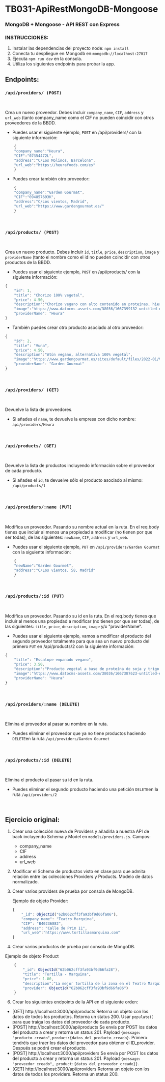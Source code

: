 # TB031-ApiRestMongoDB-Mongoose

### MongoDB + Mongoose - API REST con Express

### INSTRUCCIONES: 

1. Instalar las dependencias del proyecto node: `npm install`
2. Conecta tu despliegue en Mongodb en `mongodb://localhost:27017`
3. Ejecuta `npm run dev` en la consola.
3. Utiliza los siguientes endpoints para probar la app.

## Endpoints:


### `/api/providers/ (POST)`

<br>

Crea un nuevo proveedor. Debes incluir `company_name`, `CIF`, `address` y `url_web` (tanto company_name como el CIF no pueden coincidir con otros proveedores de la BBDD.

- Puedes usar el siguiente ejemplo, `POST` en /api/providers/ con la siguiente información:

```javascript
	{
	"company_name":"Heura",
	"CIF":"07354472L",
	"address":"C/Los Molinos, Barcelona",
	"url_web":"https://heurafoods.com/es"
	}	
```

- Puedes crear también otro proveedor:

```javascript
	{
	"company_name":"Garden Gourmat",
	"CIF":"094857693K",
	"address":"C/Los vientos, Madrid",
	"url_web":"https://www.gardengourmat.es/"
	}	
```
<br>

### `/api/products/ (POST)`

<br>

Crea un nuevo producto. Debes incluir `id`, `title`, `price`, `description`, `image` y `providerName` (tanto el nombre como el id no pueden coincidir con otros productos de la BBDD. 

- Puedes usar el siguiente ejemplo, `POST` en /api/products/ con la siguiente información:

```javascript
{ 
	"id": 1,
	"title": "Chorizo 100% vegetal",
	"price": 4.50,
	"description":"Chorizo vegano con alto contenido en proteinas, hierro y vitamina B12, sin gluten",
	"image":"https://www.datocms-assets.com/38036/1667399132-untitled-design-39.png?fit=crop&fm=webp&w=1045.png",
	"providerName": "Heura"
}
```
- También puedes crear otro producto asociado al otro proveedor:

```javascript
{ 
	"id": 2,
	"title": "Vuna",
	"price": 4.50,
	"description":"Atún vegano, alternativa 100% vegetal",
	"image":"https://www.gardengourmat.es/sites/default/files/2022-01/Vuna.png",
	"providerName": "Garden Gourmat"
}
```

<br>

### `/api/providers/ (GET)`

<br>

Devuelve la lista de proveedores.

- Si añades el `name`, te devuelve la empresa con dicho nombre: `api/providers/Heura`

<br>

### `/api/products/ (GET)`

<br>

Devuelve la lista de productos incluyendo información sobre el proveedor de cada producto.

- Si añades el `id`, te devuelve sólo el producto asociado al mismo: `/api/products/1`

<br>


### `/api/providers/:name (PUT)`

<br>

Modifica un proveedor. Pasando su nombre actual en la ruta. En el req.body tienes que incluir al menos una propiedad a modificar (no tienen por que ser todas), de las siguientes: `newName`, `CIF`, `address` y `url_web`.

- Puedes usar el siguiente ejemplo, `PUT` en `/api/providers/Garden Gourmat` con la siguiente información:

```javascript
	{
	"newName":"Garden Gourmet",
	"address":"C/Los vientos, 58, Madrid"
	}	
```

<br>


### `/api/products/:id (PUT)`

<br>

Modifica un  proveedor. Pasando su id en la ruta. En el req.body tienes que incluir al menos una propiedad a modificar (no tienen por que ser todas), de las siguientes: `title`, `price`, `description`, `image` y/o "providerName".

- Puedes usar el siguiente ejemplo, vamos a modificar el producto del segundo proveedor totalmente para que sea un nuevo producto del primero `PUT` en /api/products/2 con la siguiente información:

```javascript
{ 
	"title": "Escalope empanado vegano",
	"price": 3.50,
	"description":"Producto vegetal a base de proteína de soja y trigo con aceite de oliva virgen extra 1,9%.",
	"image":"https://www.datocms-assets.com/38036/1667387623-untitled-design-16.png?fit=crop&fm=webp&w=1045",
	"providerName": "Heura"
}
```

<br>

### `/api/providers/:name (DELETE)`

<br>

Elimina el proveedor al pasar su nombre en la ruta.

- Puedes eliminar el proveedor que ya no tiene productos haciendo `DELETE`en la ruta `/api/providers/Garden Gourmet`

<br>

### `/api/products/:id (DELETE)`

<br>

Elimina el producto al pasar su id en la ruta.

- Puedes eliminar el segundo producto haciendo una petición `DELETE`en la ruta `/api/providers/2`

<br>

## Ejercicio original:

1. Crear una colección nueva de Providers y añadirla a nuestra API de back incluyendo Schema y Model en `models/providers.js`. Campos:
	- company_name
	- CIF
	- address
	- url_web
	
2. Modificar el Schema de productos visto en clase para que admita relación entre las colecciones Providers y Products. Modelo de datos normalizado. 

3. Crear varios providers de prueba por consola de MongoDB.

	Ejemplo de objeto Provider:

	```javascript
	{
	    "_id": ObjectId("62b062cff3fa93bf9d66fa06"),
	    "company_name": "Teatro Marquina",
	    "CIF": "B40236882",
	    "address": "Calle de Prim 11",
	    "url_web":"https://www.tortillasmarquina.com"
	}
    ```
4. Crear varios productos de prueba por consola de MongoDB.


Ejemplo de objeto Product
```javascript
	{
	    "_id": ObjectId("62b062cff3fa93bf9d66fa28"),
	    "title": "Tortilla - Marquina",
	    "price": 1.80,
        "description":"La mejor tortilla de la zona en el Teatro Marquina",
	    "provider": ObjectId("62b062cff3fa93bf9d66fa06")
	}
```

6. Crear los siguientes endpoints de la API en el siguiente orden:
	
- [GET] http://localhost:3000/api/products Retorna un objeto con los datos de todos los productos. Retorna un status 200. Usar `populate()` para que traiga los datos del proveedor de cada producto.
- [POST] http://localhost:3000/api/products Se envía por POST los datos del producto a crear y retorna un status 201. Payload `{message: "producto creado",product:{datos_del_producto_creado}`. Primero tendréis que traer los datos del proveedor para obtener el ID_provider. Después se podrá crear el producto.
- [POST] http://localhost:3000/api/providers Se envía por POST los datos del producto a crear y retorna un status 201. Payload `{message: "proveedor creado", product:{datos_del_proveedor_creado}}`.
- [GET] http://localhost:3000/api/providers Retorna un objeto con los datos de todos los providers. Retorna un status 200.
